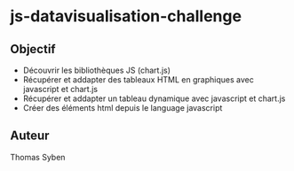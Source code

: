 # js-datavisualisation-challenge

## Objectif
- Découvrir les bibliothèques JS (chart.js)
- Récupérer et addapter des tableaux HTML en graphiques avec javascript et chart.js
- Récupérer et addapter un tableau dynamique avec javascript et chart.js
- Créer des éléments html depuis le language javascript



## Auteur
Thomas Syben